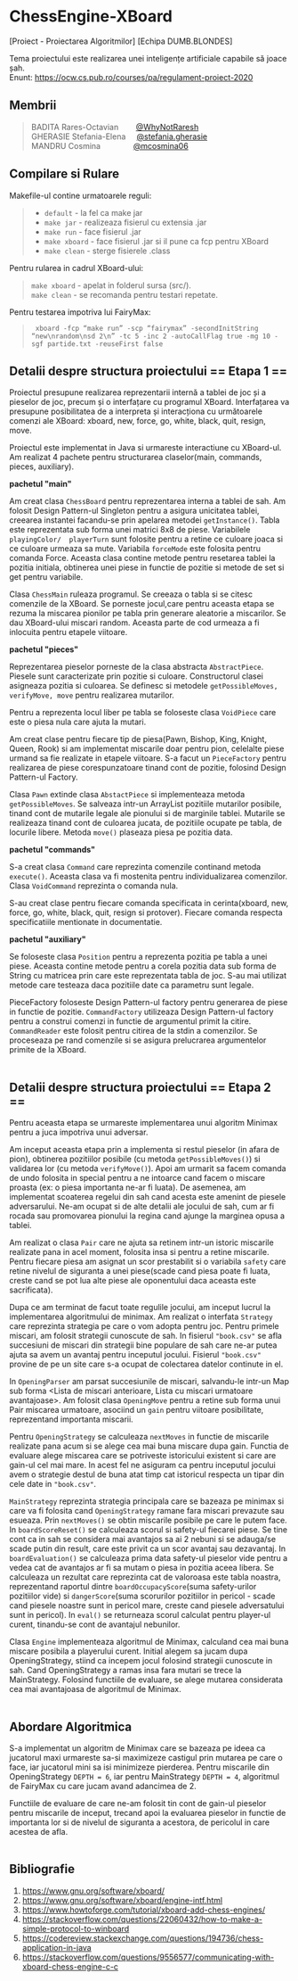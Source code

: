 # ChessEngine-XBoard
[Proiect - Proiectarea Algoritmilor]
[Echipa DUMB.BLONDES]


Tema proiectului este realizarea unei inteligențe artificiale capabile să joace șah. <br>
Enunt: https://ocw.cs.pub.ro/courses/pa/regulament-proiect-2020

## Membrii
> BADITA Rares-Octavian 	&nbsp;&nbsp; &nbsp; &nbsp;			[@WhyNotRaresh](https://github.com/WhyNotRaresh) <br>
> GHERASIE Stefania-Elena 	&nbsp; &nbsp; 					        [@stefania.gherasie](https://github.com/stefaniagherasie) <br>
> MANDRU Cosmina  	&nbsp; &nbsp; &nbsp; &nbsp; &nbsp; &nbsp; &nbsp;	[@mcosmina06](https://github.com/mcosmina06) <br>

## Compilare si Rulare
Makefile-ul contine urmatoarele reguli:
> * ```default``` - la fel ca make jar <br>
> * ```make jar``` - realizeaza fisierul cu extensia .jar
> * ```make run``` - face fisierul .jar
> * ```make xboard``` - face fisierul .jar si il pune ca fcp pentru XBoard
> * ```make clean``` - sterge fisierele .class

Pentru rularea in cadrul XBoard-ului:
> ```make xboard```  - apelat in folderul sursa (src/). <br>
> ```make clean```  - se recomanda pentru testari repetate.
 
Pentru testarea impotriva lui FairyMax:
> ``` xboard -fcp “make run” -scp “fairymax” -secondInitString “new\nrandom\nsd 2\n” -tc 5 -inc 2 -autoCallFlag true -mg 10 -sgf partide.txt -reuseFirst false```

## Detalii despre structura proiectului == Etapa 1 ==
Proiectul presupune realizarea reprezentarii internă a tablei de joc și a pieselor
de joc, precum și o interfațare cu programul XBoard.
Interfațarea va presupune posibilitatea de a interpreta și interacționa cu următoarele 
comenzi ale XBoard: xboard, new, force, go, white, black, quit, resign, move.

Proiectul este implementat in Java si urmareste interactiune cu XBoard-ul.
Am realizat 4 pachete pentru structurarea claselor(main, commands, pieces, auxiliary).

**pachetul "main"**
 
Am creat clasa ```ChessBoard``` pentru reprezentarea interna a tablei de sah. Am
folosit Design Pattern-ul Singleton pentru a asigura unicitatea tablei, 
creearea instantei facandu-se prin apelarea metodei ```getInstance()```. Tabla este
reprezentata sub forma unei matrici 8x8 de piese. Variabilele ```playingColor/ 
playerTurn``` sunt folosite pentru a retine ce culoare joaca si ce culoare urmeaza
sa mute. Variabila ```forceMode``` este folosita pentru comanda Force.
Aceasta clasa contine metode pentru resetarea tablei la pozitia initiala,
obtinerea unei piese in functie de pozitie si metode de set si get pentru 
variabile.

Clasa ```ChessMain``` ruleaza programul. Se creeaza o tabla si se citesc comenzile 
de la XBoard. Se porneste jocul,care pentru aceasta etapa se rezuma la miscarea
pionilor pe tabla prin generare aleatorie a miscarilor. Se dau XBoard-ului
miscari random. Aceasta parte de cod urmeaza a fi inlocuita pentru etapele viitoare.

**pachetul "pieces"**

Reprezentarea pieselor porneste de la clasa abstracta ```AbstractPiece```. Piesele
sunt caracterizate prin pozitie si culoare. Constructorul clasei asigneaza 
pozitia si culoarea. Se definesc si metodele ```getPossibleMoves, verifyMove,
move``` pentru realizarea mutarilor.

Pentru a reprezenta locul liber pe tabla se foloseste clasa ```VoidPiece``` care este
o piesa nula care ajuta la mutari.

Am creat clase pentru fiecare tip de piesa(Pawn, Bishop, King, Knight, Queen,
Rook) si am implementat miscarile doar pentru pion, celelalte piese urmand sa
fie realizate in etapele viitoare. S-a facut un ```PieceFactory``` pentru realizarea 
de piese corespunzatoare tinand cont de pozitie, folosind Design Pattern-ul Factory.

Clasa ```Pawn``` extinde clasa ```AbstactPiece``` si implementeaza metoda ```getPossibleMoves```.
Se salveaza intr-un ArrayList pozitiile mutarilor posibile, tinand cont de 
mutarile legale ale pionului si de marginile tablei. Mutarile se realizeaza
tinand cont de culoarea jucata, de pozitiile ocupate pe tabla, de locurile
libere. Metoda ```move()``` plaseaza piesa pe pozitia data.

**pachetul "commands"**

S-a creat clasa ```Command``` care reprezinta comenzile continand metoda ```execute()```.
Aceasta clasa va fi mostenita pentru individualizarea comenzilor. Clasa 
```VoidCommand``` reprezinta o comanda nula.

S-au creat clase pentru fiecare comanda specificata in cerinta(xboard, new, 
force, go, white, black, quit, resign si protover). Fiecare comanda respecta
specificatiile mentionate in documentatie.

**pachetul "auxiliary"**

Se foloseste clasa ```Position``` pentru a reprezenta pozitia pe tabla a unei piese.
Aceasta contine metode pentru a corela pozitia data sub forma de String cu 
matricea prin care este reprezentata tabla de joc. S-au mai utilizat metode
care testeaza daca pozitiile date ca parametru sunt legale.

PieceFactory foloseste Design Pattern-ul factory pentru generarea de piese in 
functie de pozitie. ```CommandFactory``` utilizeaza Design Pattern-ul factory pentru a construi comenzi
in functie de argumentul primit la citire. ```CommandReader``` este folosit pentru citirea de la stdin a comenzilor. Se
proceseaza pe rand comenzile si se asigura prelucrarea argumentelor primite de
la XBoard.
<br>
<br>

## Detalii despre structura proiectului == Etapa 2 ==
Pentru aceasta etapa se urmareste implementarea unui algoritm Minimax pentru a
juca impotriva unui adversar.

Am inceput aceasta etapa prin a implementa si restul pieselor (in afara de pion), 
obtinerea pozitiilor posibile (cu metoda ```getPossibleMoves()```) si validarea lor
(cu metoda ```verifyMove()```). 
Apoi am urmarit sa facem comanda de undo folosita in special pentru a ne intoarce
cand facem o miscare proasta (ex: o piesa importanta ne-ar fi luata). De asemenea,
am implementat scoaterea regelui din sah cand acesta este amenint de piesele 
adversarului. Ne-am ocupat si de alte detalii ale jocului de sah, cum ar fi 
rocada sau promovarea pionului la regina cand ajunge la marginea opusa a tablei.

Am realizat o clasa ```Pair``` care ne ajuta sa retinem intr-un istoric miscarile 
realizate pana in acel moment, folosita insa si pentru a retine miscarile.
Pentru fiecare piesa am asignat un scor prestabilit si o variabila ```safety``` care 
retine nivelul de siguranta a unei piese(scade cand piesa poate fi luata, creste
cand se pot lua alte piese ale oponentului daca aceasta este sacrificata).

Dupa ce am terminat de facut toate regulile jocului, am inceput lucrul la 
implementarea algoritmului de minimax.
Am realizat o interfata ```Strategy``` care reprezinta strategia pe care o vom adopta
pentru joc. Pentru primele miscari, am folosit strategii cunoscute de sah.
In fisierul ```"book.csv"``` se afla succesiuni de miscari din strategii bine populare 
de sah care ne-ar putea ajuta sa avem un avantaj pentru inceputul jocului.
Fisierul ```"book.csv"``` provine de pe un site care s-a ocupat de colectarea datelor
continute in el.

In ```OpeningParser``` am parsat succesiunile de miscari, salvandu-le intr-un Map
sub forma <Lista de miscari anterioare, Lista cu miscari urmatoare avantajoase>.
Am folosit clasa ```OpeningMove``` pentru a retine sub forma unui Pair miscarea 
urmatoare, asociind un ```gain``` pentru viitoare posibilitate, reprezentand importanta
miscarii. 

Pentru ```OpeningStrategy``` se calculeaza ```nextMoves``` in functie de miscarile realizate 
pana acum si se alege cea mai buna miscare dupa gain. Functia de evaluare alege
miscarea care se potriveste istoricului existent si care are gain-ul cel mai mare.
In acest fel ne asiguram ca pentru inceputul jocului avem o strategie destul de
buna atat timp cat istoricul respecta un tipar din cele date in ```"book.csv"```.

```MainStrategy``` reprezinta strategia principala care se bazeaza pe minimax si care 
va fi folosita cand ```OpeningStrategy``` ramane fara miscari prevazute sau esueaza.
Prin ```nextMoves()``` se obtin miscarile posibile pe care le putem face. In ```boardScoreReset()```
se calculeaza scorul si safety-ul fiecarei piese. Se tine cont ca in sah se considera
mai avantajos sa ai 2 nebuni si se adauga/se scade putin din result, care este privit
ca un scor avantaj sau dezavantaj. 
In ```boardEvaluation()``` se calculeaza prima data safety-ul pieselor vide pentru a vedea
cat de avantajos ar fi sa mutam o piesa in pozitia aceea libera. Se calculeaza un
rezultat care reprezinta cat de valoroasa este tabla noastra, reprezentand
raportul dintre ```boardOccupacyScore```(suma safety-urilor pozitiilor vide) si 
```dangerScore```(suma scorurilor pozitiilor in pericol - scade cand piesele noastre sunt
in pericol mare, creste cand piesele adversatului sunt in pericol).
In ```eval()``` se returneaza scorul calculat pentru player-ul curent, tinandu-se cont de 
avantajul nebunilor.

Clasa ```Engine``` implementeaza algoritmul de Minimax, calculand cea mai buna miscare 
posibila a playerului curent. Initial alegem sa jucam dupa OpeningStrategy, stiind
ca incepem jocul folosind strategii cunoscute in sah. Cand OpeningStrategy a ramas 
insa fara mutari se trece la MainStrategy. Folosind functiile de evaluare, se alege 
mutarea considerata cea mai avantajoasa de algoritmul de Minimax.
<br>
<br>

## Abordare Algoritmica
S-a implementat un algoritm de Minimax care se bazeaza pe ideea
ca jucatorul maxi urmareste sa-si maximizeze castigul prin mutarea pe care o face,
iar jucatorul mini sa isi minimizeze pierderea. Pentru miscarile din OpeningStrategy
```DEPTH = 6```, iar pentru MainStrategy ```DEPTH = 4```, algoritmul de FairyMax cu care jucam
avand adancimea de 2. 

Functiile de evaluare de care ne-am folosit tin cont de gain-ul pieselor pentru 
miscarile de inceput, trecand apoi la evaluarea pieselor in functie de importanta lor 
si de nivelul de siguranta a acestora, de pericolul in care acestea de afla.
<br>
<br>

## Bibliografie
1. https://www.gnu.org/software/xboard/
2. https://www.gnu.org/software/xboard/engine-intf.html
3. https://www.howtoforge.com/tutorial/xboard-add-chess-engines/
4. https://stackoverflow.com/questions/22060432/how-to-make-a-simple-protocol-to-winboard
5. https://codereview.stackexchange.com/questions/194736/chess-application-in-java
6. https://stackoverflow.com/questions/9556577/communicating-with-xboard-chess-engine-c-c
